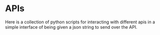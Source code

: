 # APIs

Here is a collection of python scripts for interacting with different apis
in a simple interface of being given a json string to send over the API.
